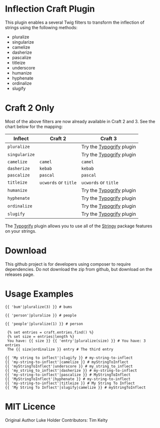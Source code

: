 # Inflection Craft Plugin

This plugin enables a several Twig filters to transform the inflection of strings using the following methods:

* pluralize
* singularize
* camelize
* dasherize
* pascalize
* titleize
* underscore
* humanize
* hyphenate
* ordinalize
* slugify

# Craft 2 Only

Most of the above filters are now already available in Craft 2 and 3. See the chart below for the mapping:

| Inflect | Craft 2 | Craft 3 |
| --- | --- | --- |
| `pluralize` | |  Try the [Typogrify](https://github.com/nystudio107/craft3-typogrify) plugin|
| `singularize`| |  Try the [Typogrify](https://github.com/nystudio107/craft3-typogrify) plugin|
| `camelize` | `camel` |  `camel` |
| `dasherize` | `kebab` | `kebab` |
| `pascalize` | `pascal` | `pascal` |
| `titleize` | `ucwords` or `title` | `ucwords` or `title` |
| `humanize` | | Try the [Typogrify](https://github.com/nystudio107/craft3-typogrify) plugin |
| `hyphenate` | | Try the [Typogrify](https://github.com/nystudio107/craft3-typogrify) plugin |
| `ordinalize` | | Try the [Typogrify](https://github.com/nystudio107/craft3-typogrify) plugin |
| `slugify` | | Try the [Typogrify](https://github.com/nystudio107/craft3-typogrify) plugin |

The [Typogrify](https://github.com/nystudio107/craft3-typogrify) plugin allows you to use all of the [Stringy](https://github.com/danielstjules/Stringy) package features on your strings.

# Download

This github project is for developers using composer to require dependencies. Do not download the zip from github, but download on the releases page.


# Usage Examples

```
{{ 'bum'|pluralize(3) }} # bums
```

```
{{ 'person'|pluralize }} # people
```

```
{{ 'people'|pluralize(1) }} # person
```

```
 {% set entries = craft.entries.find() %}
 {% set size = entries|length %}
 You have: {{ size }} {{ 'entry'|pluralize(size) }}﻿ # You have: 3 entries
 The {{ size|ordinalize }} entry # The third entry
```

```
{{ 'My string to inflect'|slugify }} # my-string-to-inflect
{{ 'my-string-to-inflect'|camelize }} # myStringToInflect
{{ 'myStringToInflect'|underscore }} # my_string_to_inflect
{{ 'my_string_to_inflect'|dasherize }} # my-string-to-inflect
{{ 'my-string-to-inflect'|pascalize }} # MyStringToInflect
{{ 'MyStringToInflect'|hyphenate }} # my-string-to-inflect
{{ 'my-string-to-inflect'|titleize }} # My String To Inflect
{{ 'My String To Inflect'|slugify|camelize }} # myStringToInflect
```

# MIT Licence

Original Author Luke Holder
Contributors: Tim Kelty

